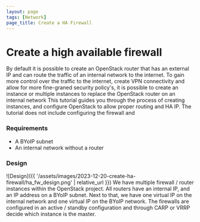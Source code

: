 ```yaml
---
layout: page
tags: [Network]
page_title: Create a HA Firewall
---
```


# Create a high available firewall

By default it is possible to create an OpenStack router that has an external IP and can route the traffic of an internal network to the internet.
To gain more control over the traffic to the internet, create VPN connectivity and allow for more fine-graned security policy's, 
it is possible to create an instance or multiple instances to replace the OpenStack router on an internal network 
This tutorial guides you through the process of creating instances, and configure OpenStack to allow proper routing and HA IP.
The tutorial does not include configuring the firewall and  

### Requirements
* A BYoIP subnet
* An internal network without a router 

### Design
![Design]({{ '/assets/images/2023-12-20-create-ha-firewall/ha_fw_design.png' | relative_url }})
We have multiple firewall / router instances within the OpenStack project. 
All routers have an internal IP, and an IP address on a BYoIP subnet. 
Next to that, we have one virtual IP on the internal network and one virtual IP on the BYoIP network. 
The firewalls are configured in an active / standby configuration and through CARP or VRRP decide which instance is the master. 

